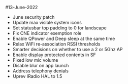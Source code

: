 #13-June-2022

- June security patch
- Update max visible system icons
- Set statusbar top padding to 0 for landscape
- Fix CNE indicator exemption role 
- Enable QPower and Deep sleep at the same time 
- Relax WiFi re-association RSSI thresholds
- Smarter decisions on whether to use a 2 or 5Ghz AP
- Enable display protected contents in SF
- Fixed low mic volume
- Disable blur on app launch 
- Address telephony denials
- Uprev IRadio HAL to 1.5
